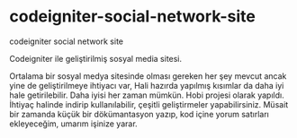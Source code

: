 # codeigniter-social-network-site
codeigniter social network site

Codeigniter ile geliştirilmiş sosyal media sitesi.

Ortalama bir sosyal medya sitesinde olması gereken her şey mevcut ancak yine de geliştirilmeye ihtiyacı var,
Hali hazırda yapılmış kısımlar da daha iyi hale getirilebilir. Daha iyisi her zaman mümkün. 
Hobi projesi olarak yapıldı. İhtiyaç halinde indirip kullanılabilir, çeşitli geliştirmeler yapabilirsiniz.
Müsait bir zamanda küçük bir dökümantasyon yazıp, kod içine yorum satırları ekleyeceğim, umarım işinize yarar. 
